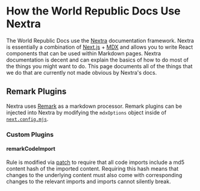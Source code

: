 # How the World Republic Docs Use Nextra

The World Republic Docs use the [Nextra](https://nextra.site/) documentation framework.
Nextra is essentially a combination of [Next.js](https://nextjs.org/) + [MDX](https://mdxjs.com/) and allows you to write React components that can be used within Markdown pages.
Nextra documentation is decent and can explain the basics of how to do most of the things you might want to do.
This page documents all of the things that we do that are currently not made obvious by Nextra's docs.

## Remark Plugins

Nextra uses [Remark](https://github.com/remarkjs/remark) as a markdown processor.
Remark plugins can be injected into Nextra by modifying the `mdxOptions` object inside of [`next.config.mjs`](/next.config.mjs).

### Custom Plugins

#### remarkCodeImport

Rule is modified via [patch](/patches/remark-code-import@1.2.0.patch) to require that all code imports include a md5 content hash of the imported content.
Requiring this hash means that changes to the underlying content must also come with corresponding changes to the relevant imports and imports cannot silently break.
